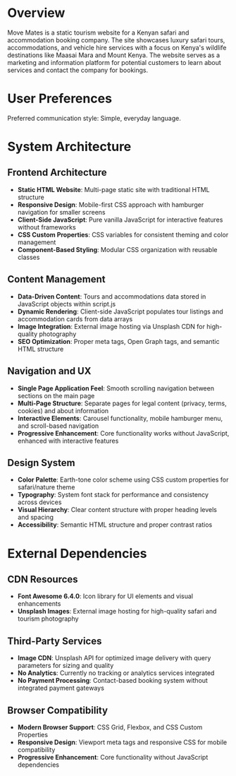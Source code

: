 # Overview

Move Mates is a static tourism website for a Kenyan safari and accommodation booking company. The site showcases luxury safari tours, accommodations, and vehicle hire services with a focus on Kenya's wildlife destinations like Maasai Mara and Mount Kenya. The website serves as a marketing and information platform for potential customers to learn about services and contact the company for bookings.

# User Preferences

Preferred communication style: Simple, everyday language.

# System Architecture

## Frontend Architecture
- **Static HTML Website**: Multi-page static site with traditional HTML structure
- **Responsive Design**: Mobile-first CSS approach with hamburger navigation for smaller screens
- **Client-Side JavaScript**: Pure vanilla JavaScript for interactive features without frameworks
- **CSS Custom Properties**: CSS variables for consistent theming and color management
- **Component-Based Styling**: Modular CSS organization with reusable classes

## Content Management
- **Data-Driven Content**: Tours and accommodations data stored in JavaScript objects within script.js
- **Dynamic Rendering**: Client-side JavaScript populates tour listings and accommodation cards from data arrays
- **Image Integration**: External image hosting via Unsplash CDN for high-quality photography
- **SEO Optimization**: Proper meta tags, Open Graph tags, and semantic HTML structure

## Navigation and UX
- **Single Page Application Feel**: Smooth scrolling navigation between sections on the main page
- **Multi-Page Structure**: Separate pages for legal content (privacy, terms, cookies) and about information
- **Interactive Elements**: Carousel functionality, mobile hamburger menu, and scroll-based navigation
- **Progressive Enhancement**: Core functionality works without JavaScript, enhanced with interactive features

## Design System
- **Color Palette**: Earth-tone color scheme using CSS custom properties for safari/nature theme
- **Typography**: System font stack for performance and consistency across devices
- **Visual Hierarchy**: Clear content structure with proper heading levels and spacing
- **Accessibility**: Semantic HTML structure and proper contrast ratios

# External Dependencies

## CDN Resources
- **Font Awesome 6.4.0**: Icon library for UI elements and visual enhancements
- **Unsplash Images**: External image hosting for high-quality safari and tourism photography

## Third-Party Services
- **Image CDN**: Unsplash API for optimized image delivery with query parameters for sizing and quality
- **No Analytics**: Currently no tracking or analytics services integrated
- **No Payment Processing**: Contact-based booking system without integrated payment gateways

## Browser Compatibility
- **Modern Browser Support**: CSS Grid, Flexbox, and CSS Custom Properties
- **Responsive Design**: Viewport meta tags and responsive CSS for mobile compatibility
- **Progressive Enhancement**: Core functionality without JavaScript dependencies